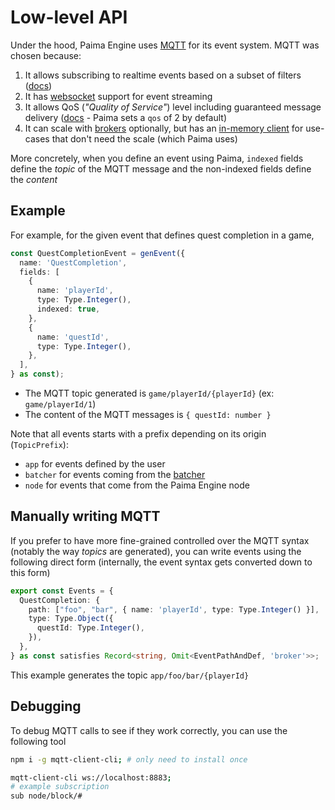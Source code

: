 # Low-level API

Under the hood, Paima Engine uses [MQTT](https://mqtt.org/) for its event system. MQTT was chosen because:
1. It allows subscribing to realtime events based on a subset of filters ([docs](https://www.emqx.com/en/blog/advanced-features-of-mqtt-topics))
1. It has [websocket](https://developer.mozilla.org/en-US/docs/Web/API/WebSockets_API) support for event streaming
1. It allows QoS (*"Quality of Service"*) level including guaranteed message delivery ([docs](https://www.emqx.com/en/blog/introduction-to-mqtt-qos) - Paima sets a `qos` of 2 by default)
1. It can scale with [brokers](https://www.emqx.com/en/blog/mqtt-5-introduction-to-publish-subscribe-model) optionally, but has an [in-memory client](https://github.com/moscajs/aedes) for use-cases that don't need the scale (which Paima uses)

More concretely, when you define an event using Paima, `indexed` fields define the *topic* of the MQTT message and the non-indexed fields define the *content*

## Example

For example, for the given event that defines quest completion in a game,

```ts
const QuestCompletionEvent = genEvent({
  name: 'QuestCompletion',
  fields: [
    {
      name: 'playerId',
      type: Type.Integer(),
      indexed: true,
    },
    {
      name: 'questId',
      type: Type.Integer(),
    },
  ],
} as const);
```

- The MQTT topic generated is `game/playerId/{playerId}` (ex: `game/playerId/1`)
- The content of the MQTT messages is `{ questId: number }`

Note that all events starts with a prefix depending on its origin (`TopicPrefix`):
- `app` for events defined by the user
- `batcher` for events coming from the [batcher](../../200-read-write-L2-state/400-batched-mode.md)
- `node` for events that come from the Paima Engine node

## Manually writing MQTT

If you prefer to have more fine-grained controlled over the MQTT syntax (notably the way *topics* are generated), you can write events using the following direct form (internally, the event syntax gets converted down to this form)

<!-- TODO: better syntax for this that doesn't expose things like TopicPrefix or PaimaEventBrokerNames -->

```ts
export const Events = {
  QuestCompletion: {
    path: ["foo", "bar", { name: 'playerId', type: Type.Integer() }],
    type: Type.Object({
      questId: Type.Integer(),
    }),
  },
} as const satisfies Record<string, Omit<EventPathAndDef, 'broker'>>;
```

This example generates the topic `app/foo/bar/{playerId}`

## Debugging

To debug MQTT calls to see if they work correctly, you can use the following tool

```bash
npm i -g mqtt-client-cli; # only need to install once

mqtt-client-cli ws://localhost:8883;
# example subscription
sub node/block/#
```